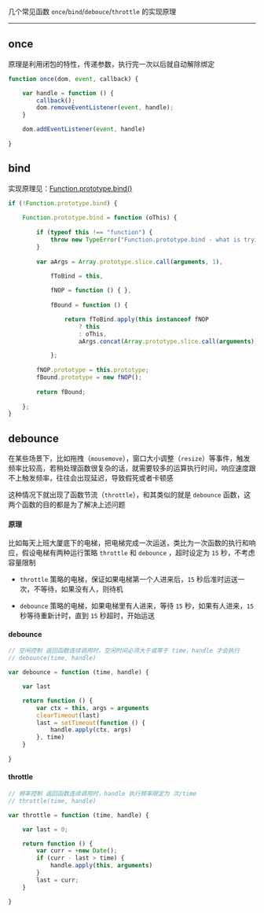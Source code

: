 几个常见函数 `once`/`bind`/`debouce`/`throttle` 的实现原理

----


## once

原理是利用闭包的特性，传递参数，执行完一次以后就自动解除绑定

```js
function once(dom, event, callback) {

    var handle = function () {
        callback();
        dom.removeEventListener(event, handle);
    }

    dom.addEventListener(event, handle)
    
}
```

## bind

实现原理见：[Function.prototype.bind()](http://hanekaoru.com/?p=1522)

```js
if (!Function.prototype.bind) {
 
    Function.prototype.bind = function (oThis) {
 
        if (typeof this !== "function") {
            throw new TypeError("Function.prototype.bind - what is trying to be bound is not callable");
        }
 
        var aArgs = Array.prototype.slice.call(arguments, 1),

            fToBind = this,
 
            fNOP = function () { },
             
            fBound = function () {

                return fToBind.apply(this instanceof fNOP
                    ? this
                    : oThis,
                    aArgs.concat(Array.prototype.slice.call(arguments)));

            };
      
        fNOP.prototype = this.prototype;
        fBound.prototype = new fNOP();
 
        return fBound;
        
    };
}

```


## debounce

在某些场景下，比如拖拽（```mousemove```），窗口大小调整（```resize```）等事件，触发频率比较高，若稍处理函数很复杂的话，就需要较多的运算执行时间，响应速度跟不上触发频率，往往会出现延迟，导致假死或者卡顿感

这种情况下就出现了函数节流（```throttle```），和其类似的就是 ```debounce``` 函数，这两个函数的目的都是为了解决上述问题

#### 原理

比如每天上班大厦底下的电梯，把电梯完成一次运送，类比为一次函数的执行和响应，假设电梯有两种运行策略 ```throttle``` 和 ```debounce``` ，超时设定为 ```15``` 秒，不考虑容量限制

* ```throttle``` 策略的电梯，保证如果电梯第一个人进来后，```15``` 秒后准时运送一次，不等待，如果没有人，则待机

* ```debounce``` 策略的电梯，如果电梯里有人进来，等待 ```15``` 秒，如果有人进来，```15``` 秒等待重新计时，直到 ```15``` 秒超时，开始运送

#### debounce

```js
// 空闲控制 返回函数连续调用时，空闲时间必须大于或等于 time，handle 才会执行
// debounce(time, handle)

var debounce = function (time, handle) {

    var last

    return function () {
        var ctx = this, args = arguments
        clearTimeout(last)
        last = setTimeout(function () {
            handle.apply(ctx, args)
        }, time)
    }
    
}
```


#### throttle

```js
// 频率控制 返回函数连续调用时，handle 执行频率限定为 次/time
// throttle(time, handle)

var throttle = function (time, handle) {

    var last = 0;

    return function () {
        var curr = +new Date();
        if (curr - last > time) {
            handle.apply(this, arguments)
        }
        last = curr;
    }

}
```

